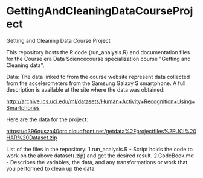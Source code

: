 # GettingAndCleaningDataCourseProject
Getting and Cleaning Data Course Project

This repository hosts the R code (run_analysis.R) and documentation files for the Course era Data Sciencecourse specialization course "Getting and Cleaning data".

Data:
The data linked to from the course website represent data collected from the accelerometers from the Samsung Galaxy S smartphone. A full description is available at the site where the data was obtained:

http://archive.ics.uci.edu/ml/datasets/Human+Activity+Recognition+Using+Smartphones

Here are the data for the project:

https://d396qusza40orc.cloudfront.net/getdata%2Fprojectfiles%2FUCI%20HAR%20Dataset.zip

List of the files in the repository:
1.run_analysis.R - Script holds the code to work on the above dataset(.zip) and get the desired result.
2.CodeBook.md - Describes the variables, the data, and any transformations or work that you performed to clean up the data. 
